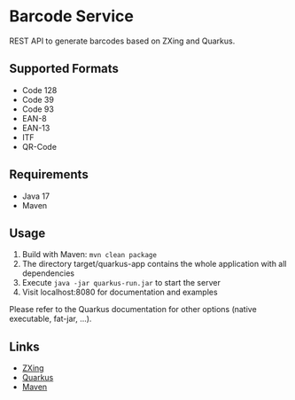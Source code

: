# Barcode Service
REST API to generate barcodes based on ZXing and Quarkus.

## Supported Formats
* Code 128
* Code 39
* Code 93
* EAN-8
* EAN-13
* ITF
* QR-Code

## Requirements
* Java 17
* Maven

## Usage
1. Build with Maven: ```mvn clean package```
2. The directory target/quarkus-app contains the whole application with all dependencies
3. Execute ```java -jar quarkus-run.jar``` to start the server
4. Visit localhost:8080 for documentation and examples

Please refer to the Quarkus documentation for other options (native executable, fat-jar, ...).

## Links
* [ZXing](https://github.com/zxing/zxing)
* [Quarkus](https://quarkus.io/)
* [Maven](https://maven.apache.org/)
